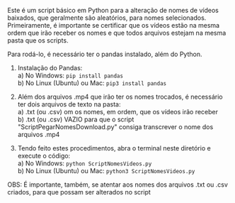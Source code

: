 Este é um script básico em Python para a alteração de nomes de vídeos baixados, que geralmente são aleatórios, para nomes selecionados. Primeiramente, é importante se certificar que os vídeos estão na mesma ordem que irão receber os nomes e que todos arquivos estejam na mesma pasta que os scripts.

Para rodá-lo, é necessário ter o pandas instalado, além do Python.

1) Instalação do Pandas:  
   a) No Windows: `pip install pandas`  
   b) No Linux (Ubuntu) ou Mac: `pip3 install pandas`  
   
2) Além dos arquivos .mp4 que irão ter os nomes trocados, é necessário ter dois arquivos de texto na pasta:  
   a) .txt (ou .csv) om os nomes, em ordem, que os vídeos irão receber  
   b) .txt (ou .csv) VAZIO para que o script "ScriptPegarNomesDownload.py" consiga transcrever o nome dos arquivos .mp4
   
3) Tendo feito estes procedimentos, abra o terminal neste diretório e execute o código:  
   a) No Windows: `python ScriptNomesVideos.py`  
   b) No Linux (Ubuntu) ou Mac: `python3 ScriptNomesVideos.py`

OBS: É importante, também, se atentar aos nomes dos arquivos .txt ou .csv criados, para que possam ser alterados no script
